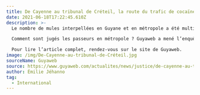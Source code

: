 ```yaml
---
title: De Cayenne au tribunal de Créteil, la route du trafic de cocaïne 
date: 2021-06-18T17:22:45.610Z
description: >-
  Le nombre de mules interpellées en Guyane et en métropole a été multiplié par cinq entre 2011 et 2018.

  Comment sont jugés les passeurs en métropole ? Guyaweb a mené l’enquête au tribunal de grande instance de Créteil, dont dépend l’aéroport d’Orly.

  Pour lire l’article complet, rendez-vous sur le site de Guyaweb.
image: /img/De-Cayenne-au-tribunal-de-Créteil.jpg
sourceName: Guyaweb 
source: https://www.guyaweb.com/actualites/news/justice/de-cayenne-au-tribunal-de-creteil-la-route-du-trafic-de-cocaine-1-2/ 
author: Émilie Jéhanno
tag:
  - International
---
```

